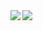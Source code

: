 <a href="https://github.com/anuraghazra/github-readme-stats">
  <img align="left" src="https://github-readme-stats.vercel.app/api?username=maximemoreillon&count_private=true&show_icons=true" />
</a>
<a href="https://github.com/anuraghazra/github-readme-stats">
  <img align="left" src="https://github-readme-stats.vercel.app/api/top-langs/?username=maximemoreillon" />
</a>
